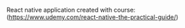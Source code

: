 React native application created with course: (https://www.udemy.com/react-native-the-practical-guide/)
